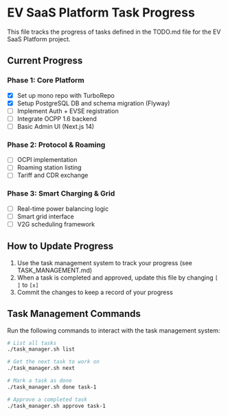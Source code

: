 # EV SaaS Platform Task Progress

This file tracks the progress of tasks defined in the TODO.md file for the EV SaaS Platform project.

## Current Progress

### Phase 1: Core Platform
- [x] Set up mono repo with TurboRepo
- [x] Setup PostgreSQL DB and schema migration (Flyway)
- [ ] Implement Auth + EVSE registration
- [ ] Integrate OCPP 1.6 backend
- [ ] Basic Admin UI (Next.js 14)

### Phase 2: Protocol & Roaming
- [ ] OCPI implementation
- [ ] Roaming station listing
- [ ] Tariff and CDR exchange

### Phase 3: Smart Charging & Grid
- [ ] Real-time power balancing logic
- [ ] Smart grid interface
- [ ] V2G scheduling framework

## How to Update Progress

1. Use the task management system to track your progress (see TASK_MANAGEMENT.md)
2. When a task is completed and approved, update this file by changing `[ ]` to `[x]`
3. Commit the changes to keep a record of your progress

## Task Management Commands

Run the following commands to interact with the task management system:

```bash
# List all tasks
./task_manager.sh list

# Get the next task to work on
./task_manager.sh next

# Mark a task as done
./task_manager.sh done task-1

# Approve a completed task
./task_manager.sh approve task-1
```
